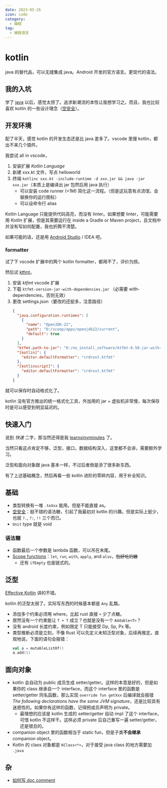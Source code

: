 ```yaml
---
date: 2023-05-26
icon: code
category:
  - 编程
tag:
  - 编程语言
---
```


# kotlin

java 的替代品，可以无缝集成 java。Android 开发的官方语言。更现代的语法。

## 我的入坑

学了 [java](./java.md) 以后，感觉太捞了。追求新潮流的本性让我想学习之。而且，我也比较喜欢 kotlin 的一些设计理念（[空安全](#基础)）。

## 开发环境

配了半天，感觉 kotlin 的开发生态还是比 java 差多了。vscode 里搜 kotlin，都出不来几个插件。

我尝试 all in vscode，

1. 安装扩展 _Kotlin Language_
2. 新建 xxx.kt 文件，写点 helloworld
3. 终端 `kotlinc xxx.kt -include-runtime -d xxx.jar && java -jar xxx.jar`（本质上是编译出 jar 包然后用 java 执行）
   - 可以安装 code runner (<1M) 简化这一流程。（但是这玩意有点流氓，会替换你的运行图标）
   - 可以设命令行 alias

Kotlin Language 只能提供代码高亮，而没有 linter。如果想要 linter，可能需要用 _Kotlin_ 扩展，但是其需要运行在 inside a Gradle or Maven project，且文档中并没有写如何配置，我也折腾不清楚。

如果可能的话，还是用 [Android Studio](./android.md#android-studio) / IDEA 吧。

### formatter

试了下 vscode 扩展中的两个 kotlin formatter，都用不了，评价为捞。

然后试 [ktfmt](https://github.com/facebook/ktfmt)。

1. 安装 _ktfmt_ vscode 扩展
2. 下载 `ktfmt-version-jar-with-dependencies.jar` （必需要 with-dependencies，否则无效）
3. 更改 settings.json（要改的还挺多，注意路径）
   ```json
   {
     "java.configuration.runtimes": [
       {
         "name": "OpenJDK-22",
         "path": "D:/scoop/apps/openjdk22/current",
         "default": true
       }
     ],
     "ktfmt.path-to-jar": "D:/no_install_software/ktfmt-0.50-jar-with-dependencies.jar",
     "[kotlin]": {
       "editor.defaultFormatter": "crdrost.ktfmt"
     },
     "[kotlinscript]": {
       "editor.defaultFormatter": "crdrost.ktfmt"
     }
   }
   ```

就可以保存时自动格式化了。

kotlin 没有官方推出的统一格式化工具，外加用的 jar + 虚拟机非常慢，每次保存时是可以感受到明显延迟的。

## 快速入门

说到 _快速_ 二字，那当然还得是我 [learnxinyminutes](https://learnxinyminutes.com/docs/zh-cn/kotlin-cn/) 了。

当然只看这点肯定不够，泛型，接口，数据结构深入，这里都不会讲，需要额外学习。

泛型和面向对象跟 java 基本一样，不过后者倒是添了很多新东西。

有了上述基础概念，然后再看一些 kotlin 进阶的零碎内容，用于补全知识。

## 基础

- 类型转换有一堆 `.toXxx` 能用。但是不能直接 as。
- [空安全](https://book.kotlincn.net/text/null-safety.html)：挺不错的语法糖，引起了我最初对 kotlin 的兴趣。但是实际上挺少，也就 `?.`, `?:`, `!!` 三个而已。
- `Unit` type 就是 void

### 语法糖

- 函数最后一个参数是 lambda 函数，可以吊在末尾。
- [Scope functions](https://kotlinlang.org/docs/scope-functions.html)：`let`, `run`, `with`, `apply`, and `also`，~~包好吃的糖~~
  - 还有 `ifEmpty` 也是链式的。

## 泛型

[Effective Kotlin](https://narenkmanoharan.gitbooks.io/effective-kotlin/content/chapter-4-generics.html) 讲的不错。

kotlin 的泛型太弱了。实际写东西的时候基本都是 `Any` 乱飘。

- 添加多个约束必须用 where，比起 rust 直接 `+` 少了点糖。
- 居然没有一个约束能让 `T + T` 成立？也就是没有一个 `Addable<T>`？
- 没有 android 长度约束，例如限定 T 只能接受 Dp, Sp, Px 等。
- 类型推断必须是立刻，不像 Rust 可以先定义未知泛型对象，后续再推定。直观地说，下面的语句会报错：
  ```kotlin
  val a = mutableListOf()
  a.add(1)
  ```

## 面向对象

- kotlin 会自动为 public 成员生成 setter/getter。这样的本意是好的，但是如果你的 class 继承自一个 interface，而这个 interface 里的函数是 setter/getter 同名函数，那么实现 `override fun getXxx` 后编译就会报错 _The following declarations have the same JVM signature_，还是比较具有迷惑性的。如果你有这样的函数，记得把成员声明为 private。
  - 最理想的应该是 kotlin 生成的 setter/getter 自动 impl 了这个 interface，可惜 kotlin 不这样干。这样必须 private 后自己重写一遍 setter/getter，还是很丑的。
- companion object 里的函数相当于 static fun，但是子类**不会继承** companion object。
- Kotlin 的 class 对象都是 `KClass<*>`，对于接受 java class 的地方需要加 `.java`

## 杂

- [如何写 doc comment](https://kotlinlang.org/docs/kotlin-doc.html)
